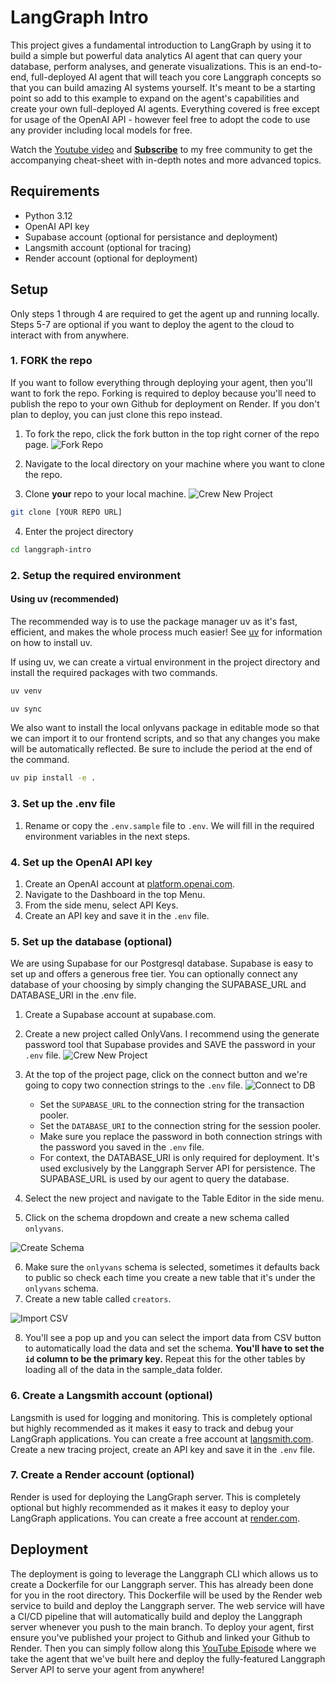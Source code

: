 # LangGraph Intro

This project gives a fundamental introduction to LangGraph by using it to build a simple but powerful data analytics AI agent that can query your database, perform analyses, and generate visualizations. This is an end-to-end, full-deployed AI agent that will teach you core Langgraph concepts so that you can build amazing AI systems yourself. It's meant to be a starting point so add to this example to expand on the agent's capabilities and create your own full-deployed AI agents. Everything covered is free except for usage of the OpenAI API - however feel free to adopt the code to use any provider including local models for free.

Watch the [Youtube video](https://youtu.be/31JoTDm7jkM) and [**Subscribe**](https://kenneth-liao.kit.com/73ed616e37) to my free community to get the accompanying cheat-sheet with in-depth notes and more advanced topics.

## Requirements

- Python 3.12
- OpenAI API key
- Supabase account (optional for persistance and deployment)
- Langsmith account (optional for tracing)
- Render account (optional for deployment)

## Setup

Only steps 1 through 4 are required to get the agent up and running locally. Steps 5-7 are optional if you want to deploy the agent to the cloud to interact with from anywhere.

### 1. FORK the repo

If you want to follow everything through deploying your agent, then you'll want to fork the repo. Forking is required to deploy because you'll need to publish the repo to your own Github for deployment on Render. If you don't plan to deploy, you can just clone this repo instead.

1. To fork the repo, click the fork button in the top right corner of the repo page. ![Fork Repo](static/fork_repo.png)

2. Navigate to the local directory on your machine where you want to clone the repo.

3. Clone **your** repo to your local machine. ![Crew New Project](static/clone_repo.png)

```bash
git clone [YOUR REPO URL]
```

4. Enter the project directory

```bash
cd langgraph-intro
```

### 2. Setup the required environment

#### Using uv (recommended)

The recommended way is to use the package manager uv as it's fast, efficient, and makes the whole process much easier! See [uv](https://github.com/onlyvans/uv) for information on how to install uv.

If using uv, we can create a virtual environment in the project directory and install the required packages with two commands.

```bash
uv venv
```

```bash
uv sync
```

We also want to install the local onlyvans package in editable mode so that we can import it to our frontend scripts, and so that any changes you make will be automatically reflected. Be sure to include the period at the end of the command.

```bash
uv pip install -e .
```

### 3. Set up the .env file

1. Rename or copy the `.env.sample` file to `.env`. We will fill in the required environment variables in the next steps.

### 4. Set up the OpenAI API key

1. Create an OpenAI account at [platform.openai.com](https://platform.openai.com/).
2. Navigate to the Dashboard in the top Menu.
3. From the side menu, select API Keys.
4. Create an API key and save it in the `.env` file.

### 5. Set up the database (optional)

We are using Supabase for our Postgresql database. Supabase is easy to set up and offers a generous free tier. You can optionally connect any database of your choosing by simply changing the SUPABASE_URL and DATABASE_URI in the .env file.

1. Create a Supabase account at supabase.com.
2. Create a new project called OnlyVans. I recommend using the generate password tool that Supabase provides and SAVE the password in your `.env` file. ![Crew New Project](static/create_new_project.png)

3. At the top of the project page, click on the connect button and we're going to copy two connection strings to the `.env` file. ![Connect to DB](static/connect_to_db.png)

    - Set the `SUPABASE_URL` to the connection string for the transaction pooler.
    - Set the `DATABASE_URI` to the connection string for the session pooler.
    - Make sure you replace the password in both connection strings with the password you saved in the `.env` file.
    - For context, the DATABASE_URI is only required for deployment. It's used exclusively by the Langgraph Server API for persistence. The SUPABASE_URL is used by our agent to query the database.

4. Select the new project and navigate to the Table Editor in the side menu.
5. Click on the schema dropdown and create a new schema called `onlyvans`.

![Create Schema](static/create_new_schema.png)

6. Make sure the `onlyvans` schema is selected, sometimes it defaults back to public so check each time you create a new table that it's under the `onlyvans` schema.
7. Create a new table called `creators`.

![Import CSV](static/import_csv.png)

8. You'll see a pop up and you can select the import data from CSV button to automatically load the data and set the schema. **You'll have to set the `id` column to be the primary key.** Repeat this for the other tables by loading all of the data in the sample_data folder.

### 6. Create a Langsmith account (optional)

Langsmith is used for logging and monitoring. This is completely optional but highly recommended as it makes it easy to track and debug your LangGraph applications. You can create a free account at [langsmith.com](https://smith.langchain.com/). Create a new tracing project, create an API key and save it in the `.env` file.

### 7. Create a Render account (optional)

Render is used for deploying the LangGraph server. This is completely optional but highly recommended as it makes it easy to deploy your LangGraph applications. You can create a free account at [render.com](https://render.com/).

## Deployment

The deployment is going to leverage the Langgraph CLI which allows us to create a Dockerfile for our Langgraph server. This has already been done for you in the root directory. This Dockerfile will be used by the Render web service to build and deploy the Langgraph server. The web service will have a CI/CD pipeline that will automatically build and deploy the Langgraph server whenever you push to the main branch. To deploy your agent, first ensure you've published your project to Github and linked your Github to Render. Then you can simply follow along this [YouTube Episode](https://youtu.be/SGt786ne_Mk) where we take the agent that we've built here and deploy the fully-featured Langgraph Server API to serve your agent from anywhere!
